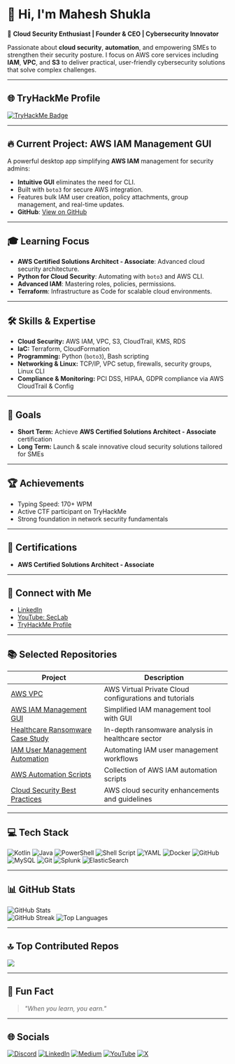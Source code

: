 # 👋 Hi, I'm **Mahesh Shukla**

🚀 **Cloud Security Enthusiast | Founder & CEO | Cybersecurity Innovator**

Passionate about **cloud security**, **automation**, and empowering SMEs to strengthen their security posture. I focus on AWS core services including **IAM**, **VPC**, and **S3** to deliver practical, user-friendly cybersecurity solutions that solve complex challenges.

---

## 🌐 TryHackMe Profile  
[![TryHackMe Badge](https://tryhackme-badges.s3.amazonaws.com/JailBreaker.png)](https://tryhackme.com/p/JailBreaker)

---

## 🔥 Current Project: AWS IAM Management GUI

A powerful desktop app simplifying **AWS IAM** management for security admins:

- **Intuitive GUI** eliminates the need for CLI.
- Built with `boto3` for secure AWS integration.
- Features bulk IAM user creation, policy attachments, group management, and real-time updates.  
- **GitHub**: [View on GitHub](https://github.com/MaheshShukla1/AWS-IAM-Management-GUI)

---

## 🎓 Learning Focus

- **AWS Certified Solutions Architect - Associate**: Advanced cloud security architecture.
- **Python for Cloud Security**: Automating with `boto3` and AWS CLI.
- **Advanced IAM**: Mastering roles, policies, permissions.
- **Terraform**: Infrastructure as Code for scalable cloud environments.

---

## 🛠️ Skills & Expertise

- **Cloud Security:** AWS IAM, VPC, S3, CloudTrail, KMS, RDS  
- **IaC:** Terraform, CloudFormation  
- **Programming:** Python (`boto3`), Bash scripting  
- **Networking & Linux:** TCP/IP, VPC setup, firewalls, security groups, Linux CLI  
- **Compliance & Monitoring:** PCI DSS, HIPAA, GDPR compliance via AWS CloudTrail & Config  

---

## 🚀 Goals

- **Short Term:** Achieve **AWS Certified Solutions Architect - Associate** certification  
- **Long Term:** Launch & scale innovative cloud security solutions tailored for SMEs  

---

## 🏆 Achievements

- Typing Speed: 170+ WPM  
- Active CTF participant on TryHackMe  
- Strong foundation in network security fundamentals  

---

## 🎯 Certifications

- **AWS Certified Solutions Architect - Associate**

---

## 🔗 Connect with Me

- [LinkedIn](https://www.linkedin.com/in/mahesh-shukla/)  
- [YouTube: SecLab](https://www.youtube.com/channel/SecLab)  
- [TryHackMe Profile](https://tryhackme.com/p/JailBreaker)

---

## 📚 Selected Repositories

| Project | Description |
|---------|-------------|
| [AWS VPC](https://github.com/MaheshShukla1/AWS-VPC) | AWS Virtual Private Cloud configurations and tutorials |
| [AWS IAM Management GUI](https://github.com/MaheshShukla1/AWS-IAM-Management-GUI) | Simplified IAM management tool with GUI |
| [Healthcare Ransomware Case Study](https://github.com/MaheshShukla1/Healthcare-Ransomware-Case-Study) | In-depth ransomware analysis in healthcare sector |
| [IAM User Management Automation](https://github.com/MaheshShukla1/iam-user-management-automation) | Automating IAM user management workflows |
| [AWS Automation Scripts](https://github.com/MaheshShukla1/aws-iam-automation-scripts) | Collection of AWS IAM automation scripts |
| [Cloud Security Best Practices](https://github.com/MaheshShukla1/Aws-cloud-security) | AWS cloud security enhancements and guidelines |

---

## 💻 Tech Stack

![Kotlin](https://img.shields.io/badge/kotlin-%237F52FF.svg?style=plastic&logo=kotlin&logoColor=white) 
![Java](https://img.shields.io/badge/java-%23ED8B00.svg?style=plastic&logo=openjdk&logoColor=white) 
![PowerShell](https://img.shields.io/badge/PowerShell-%235391FE.svg?style=plastic&logo=powershell&logoColor=white) 
![Shell Script](https://img.shields.io/badge/shell_script-%23121011.svg?style=plastic&logo=gnu-bash&logoColor=white) 
![YAML](https://img.shields.io/badge/yaml-%23ffffff.svg?style=plastic&logo=yaml&logoColor=151515) 
![Docker](https://img.shields.io/badge/docker-%230db7ed.svg?style=plastic&logo=docker&logoColor=white) 
![GitHub](https://img.shields.io/badge/github-%23121011.svg?style=plastic&logo=github&logoColor=white) 
![MySQL](https://img.shields.io/badge/mysql-4479A1.svg?style=plastic&logo=mysql&logoColor=white) 
![Git](https://img.shields.io/badge/git-%23F05033.svg?style=plastic&logo=git&logoColor=white) 
![Splunk](https://img.shields.io/badge/splunk-%23000000.svg?style=plastic&logo=splunk&logoColor=white) 
![ElasticSearch](https://img.shields.io/badge/-ElasticSearch-005571?style=plastic&logo=elasticsearch)

---

## 📊 GitHub Stats

![GitHub Stats](https://github-readme-stats.vercel.app/api?username=MaheshShukla1&show_icons=true&theme=dark&hide_border=true&include_all_commits=true&count_private=true&rank_icon=github)  
![GitHub Streak](https://streak-stats.demolab.com?user=MaheshShukla1&theme=dark&hide_border=true)
![Top Languages](https://github-readme-stats.vercel.app/api/top-langs/?username=MaheshShukla1&theme=dark&hide_border=true&layout=compact&langs_count=10)  

---

## 🔝 Top Contributed Repos  
![](https://github-contributor-stats.vercel.app/api?username=MaheshShukla1&limit=5&theme=dark&combine_all_yearly_contributions=true)

---

## 🌟 Fun Fact

> _"When you learn, you earn."_

---

## 🌐 Socials  
[![Discord](https://img.shields.io/badge/Discord-%237289DA.svg?logo=discord&logoColor=white)](https://discord.gg/unnfwjw2sR) 
[![LinkedIn](https://img.shields.io/badge/LinkedIn-%230077B5.svg?logo=linkedin&logoColor=white)](https://www.linkedin.com/in/maheshshukla01/) 
[![Medium](https://img.shields.io/badge/Medium-12100E?logo=medium&logoColor=white)](https://medium.com/@Mahesh_Shukla) 
[![YouTube](https://img.shields.io/badge/YouTube-%23FF0000.svg?logo=YouTube&logoColor=white)](https://www.youtube.com/channel/UCa_oZ3SJu1z24ZRkOpLbc7Q) 
[![X](https://img.shields.io/badge/X-black.svg?logo=X&logoColor=white)](https://x.com/Maheshshukla011)
